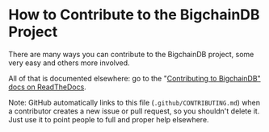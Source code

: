 # How to Contribute to the BigchainDB Project

There are many ways you can contribute to the BigchainDB project, some very easy and others more involved.

All of that is documented elsewhere: go to the "[Contributing to BigchainDB" docs on ReadTheDocs](https://docs.bigchaindb.com/projects/contributing/en/latest/index.html).

Note: GitHub automatically links to this file (`.github/CONTRIBUTING.md`) when a contributor creates a new issue or pull request, so you shouldn't delete it. Just use it to point people to full and proper help elsewhere.
